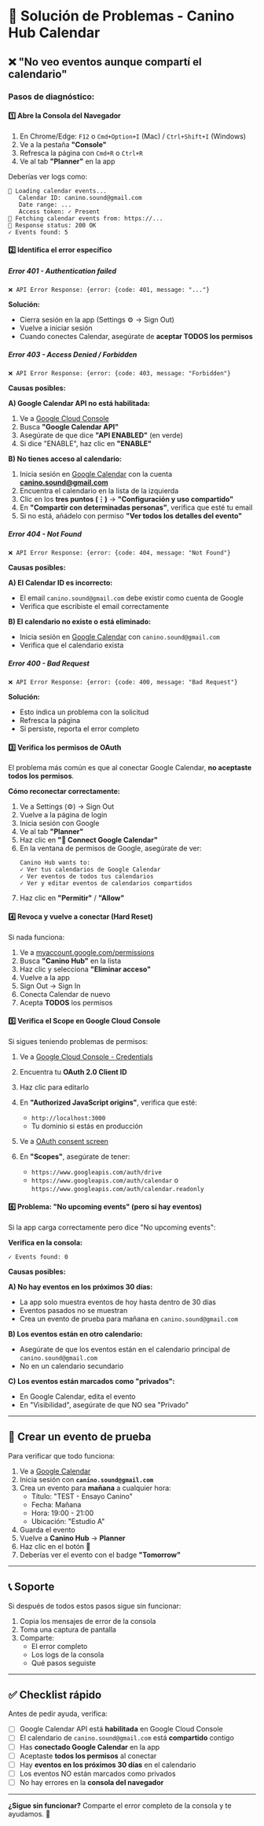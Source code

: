 # 🔧 Solución de Problemas - Canino Hub Calendar

## ❌ "No veo eventos aunque compartí el calendario"

### Pasos de diagnóstico:

#### 1️⃣ **Abre la Consola del Navegador**

1. En Chrome/Edge: `F12` o `Cmd+Option+I` (Mac) / `Ctrl+Shift+I` (Windows)
2. Ve a la pestaña **"Console"**
3. Refresca la página con `Cmd+R` o `Ctrl+R`
4. Ve al tab **"Planner"** en la app

Deberías ver logs como:
```
📅 Loading calendar events...
   Calendar ID: canino.sound@gmail.com
   Date range: ...
   Access token: ✓ Present
📡 Fetching calendar events from: https://...
📡 Response status: 200 OK
✓ Events found: 5
```

#### 2️⃣ **Identifica el error específico**

##### **Error 401 - Authentication failed**
```
❌ API Error Response: {error: {code: 401, message: "..."}
```
**Solución:**
- Cierra sesión en la app (Settings ⚙️ → Sign Out)
- Vuelve a iniciar sesión
- Cuando conectes Calendar, asegúrate de **aceptar TODOS los permisos**

##### **Error 403 - Access Denied / Forbidden**
```
❌ API Error Response: {error: {code: 403, message: "Forbidden"}
```
**Causas posibles:**

**A) Google Calendar API no está habilitada:**
1. Ve a [Google Cloud Console](https://console.cloud.google.com/apis/library)
2. Busca **"Google Calendar API"**
3. Asegúrate de que dice **"API ENABLED"** (en verde)
4. Si dice "ENABLE", haz clic en **"ENABLE"**

**B) No tienes acceso al calendario:**
1. Inicia sesión en [Google Calendar](https://calendar.google.com) con la cuenta **canino.sound@gmail.com**
2. Encuentra el calendario en la lista de la izquierda
3. Clic en los **tres puntos (⋮)** → **"Configuración y uso compartido"**
4. En **"Compartir con determinadas personas"**, verifica que esté tu email
5. Si no está, añádelo con permiso **"Ver todos los detalles del evento"**

##### **Error 404 - Not Found**
```
❌ API Error Response: {error: {code: 404, message: "Not Found"}
```
**Causas posibles:**

**A) El Calendar ID es incorrecto:**
- El email `canino.sound@gmail.com` debe existir como cuenta de Google
- Verifica que escribiste el email correctamente

**B) El calendario no existe o está eliminado:**
- Inicia sesión en [Google Calendar](https://calendar.google.com) con `canino.sound@gmail.com`
- Verifica que el calendario exista

##### **Error 400 - Bad Request**
```
❌ API Error Response: {error: {code: 400, message: "Bad Request"}
```
**Solución:**
- Esto indica un problema con la solicitud
- Refresca la página
- Si persiste, reporta el error completo

#### 3️⃣ **Verifica los permisos de OAuth**

El problema más común es que al conectar Google Calendar, **no aceptaste todos los permisos**.

**Cómo reconectar correctamente:**

1. Ve a Settings (⚙️) → Sign Out
2. Vuelve a la página de login
3. Inicia sesión con Google
4. Ve al tab **"Planner"**
5. Haz clic en **"📅 Connect Google Calendar"**
6. En la ventana de permisos de Google, asegúrate de ver:
   ```
   Canino Hub wants to:
   ✓ Ver tus calendarios de Google Calendar
   ✓ Ver eventos de todos tus calendarios
   ✓ Ver y editar eventos de calendarios compartidos
   ```
7. Haz clic en **"Permitir"** / **"Allow"**

#### 4️⃣ **Revoca y vuelve a conectar (Hard Reset)**

Si nada funciona:

1. Ve a [myaccount.google.com/permissions](https://myaccount.google.com/permissions)
2. Busca **"Canino Hub"** en la lista
3. Haz clic y selecciona **"Eliminar acceso"**
4. Vuelve a la app
5. Sign Out → Sign In
6. Conecta Calendar de nuevo
7. Acepta **TODOS** los permisos

#### 5️⃣ **Verifica el Scope en Google Cloud Console**

Si sigues teniendo problemas de permisos:

1. Ve a [Google Cloud Console - Credentials](https://console.cloud.google.com/apis/credentials)
2. Encuentra tu **OAuth 2.0 Client ID**
3. Haz clic para editarlo
4. En **"Authorized JavaScript origins"**, verifica que esté:
   - `http://localhost:3000`
   - Tu dominio si estás en producción

5. Ve a [OAuth consent screen](https://console.cloud.google.com/apis/credentials/consent)
6. En **"Scopes"**, asegúrate de tener:
   - `https://www.googleapis.com/auth/drive`
   - `https://www.googleapis.com/auth/calendar` o `https://www.googleapis.com/auth/calendar.readonly`

#### 6️⃣ **Problema: "No upcoming events" (pero sí hay eventos)**

Si la app carga correctamente pero dice "No upcoming events":

**Verifica en la consola:**
```
✓ Events found: 0
```

**Causas posibles:**

**A) No hay eventos en los próximos 30 días:**
- La app solo muestra eventos de hoy hasta dentro de 30 días
- Eventos pasados no se muestran
- Crea un evento de prueba para mañana en `canino.sound@gmail.com`

**B) Los eventos están en otro calendario:**
- Asegúrate de que los eventos están en el calendario principal de `canino.sound@gmail.com`
- No en un calendario secundario

**C) Los eventos están marcados como "privados":**
- En Google Calendar, edita el evento
- En "Visibilidad", asegúrate de que NO sea "Privado"

---

## 🧪 Crear un evento de prueba

Para verificar que todo funciona:

1. Ve a [Google Calendar](https://calendar.google.com)
2. Inicia sesión con **`canino.sound@gmail.com`**
3. Crea un evento para **mañana** a cualquier hora:
   - Título: "TEST - Ensayo Canino"
   - Fecha: Mañana
   - Hora: 19:00 - 21:00
   - Ubicación: "Estudio A"
4. Guarda el evento
5. Vuelve a **Canino Hub** → **Planner**
6. Haz clic en el botón **🔄**
7. Deberías ver el evento con el badge **"Tomorrow"**

---

## 📞 Soporte

Si después de todos estos pasos sigue sin funcionar:

1. Copia los mensajes de error de la consola
2. Toma una captura de pantalla
3. Comparte:
   - El error completo
   - Los logs de la consola
   - Qué pasos seguiste

---

## ✅ Checklist rápido

Antes de pedir ayuda, verifica:

- [ ] Google Calendar API está **habilitada** en Google Cloud Console
- [ ] El calendario de `canino.sound@gmail.com` está **compartido** contigo
- [ ] Has **conectado Google Calendar** en la app
- [ ] Aceptaste **todos los permisos** al conectar
- [ ] Hay **eventos en los próximos 30 días** en el calendario
- [ ] Los eventos NO están marcados como privados
- [ ] No hay errores en la **consola del navegador**

---

**¿Sigue sin funcionar?** Comparte el error completo de la consola y te ayudamos. 🤝



